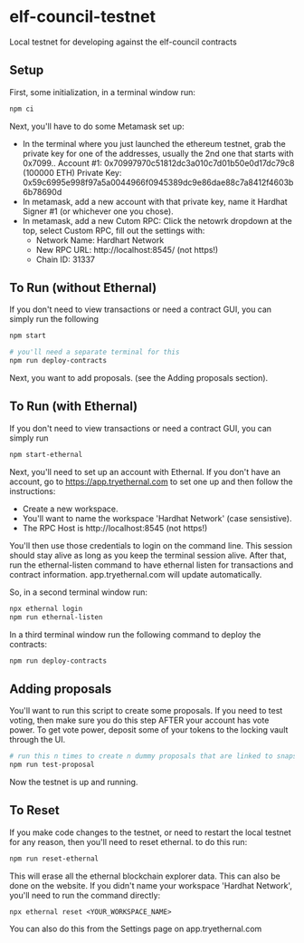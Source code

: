 # elf-council-testnet

Local testnet for developing against the elf-council contracts

## Setup

First, some initialization, in a terminal window run:

```bash
npm ci
```

Next, you'll have to do some Metamask set up:

- In the terminal where you just launched the ethereum testnet, grab the private key for one of the
  addresses, usually the 2nd one that starts with 0x7099..
  Account #1: 0x70997970c51812dc3a010c7d01b50e0d17dc79c8 (100000 ETH)
  Private Key: 0x59c6995e998f97a5a0044966f0945389dc9e86dae88c7a8412f4603b6b78690d
- In metamask, add a new account with that private key, name it Hardhat Signer #1 (or whichever
  one you chose).
- In metamask, add a new Cutom RPC: Click the netowrk dropdown at the top, select Custom RPC, fill
  out the settings with:
  - Network Name: Hardhart Network
  - New RPC URL: http://localhost:8545/ (not https!)
  - Chain ID: 31337

## To Run (without Ethernal)

If you don't need to view transactions or need a contract GUI, you can simply run the following

```bash
npm start

# you'll need a separate terminal for this
npm run deploy-contracts
```

Next, you want to add proposals. (see the Adding proposals section).

## To Run (with Ethernal)

If you don't need to view transactions or need a contract GUI, you can simply run

```bash
npm start-ethernal
```

Next, you'll need to set up an account with Ethernal. If you don't have an account, go to
https://app.tryethernal.com to set one up and then follow the instructions:

- Create a new workspace.
- You'll want to name the workspace 'Hardhat Network' (case sensistive).
- The RPC Host is http://localhost:8545 (not https!)

You'll then use those credentials to login on the command line. This session should stay alive as
long as you keep the terminal session alive. After that, run the ethernal-listen command to have
ethernal listen for transactions and contract information. app.tryethernal.com will update
automatically.

So, in a second terminal window run:

```bash
npx ethernal login
npm run ethernal-listen
```

In a third terminal window run the following command to deploy the contracts:

```bash
npm run deploy-contracts
```

## Adding proposals

You'll want to run this script to create some proposals. If you need to test voting, then make sure
you do this step AFTER your account has vote power. To get vote power, deposit some of your tokens
to the locking vault through the UI.

```bash
# run this n times to create n dummy proposals that are linked to snapshot proposals.
npm run test-proposal
```

Now the testnet is up and running.

## To Reset

If you make code changes to the testnet, or need to restart the local testnet for any reason, then
you'll need to reset ethernal. to do this run:

```bash
npm run reset-ethernal
```

This will erase all the ethernal blockchain explorer data. This can also be done on the website.
If you didn't name your workspace 'Hardhat Network', you'll need to run the command directly:

```
npx ethernal reset <YOUR_WORKSPACE_NAME>
```

You can also do this from the Settings page on app.tryethernal.com
